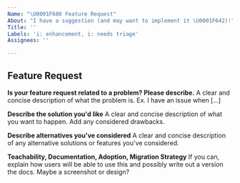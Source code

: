 ```yaml
---
Name: "\U0001F680 Feature Request"
About: "I have a suggestion (and may want to implement it \U0001F642)!"
Title: ''
Labels: 'i: enhancement, i: needs triage'
Assignees: ''

---
```


## Feature Request

**Is your feature request related to a problem? Please describe.**
A clear and concise description of what the problem is. Ex. I have an issue when [...]

**Describe the solution you'd like**
A clear and concise description of what you want to happen. Add any considered drawbacks.

**Describe alternatives you've considered**
A clear and concise description of any alternative solutions or features you've considered.

**Teachability, Documentation, Adoption, Migration Strategy**
If you can, explain how users will be able to use this and possibly write out a version the docs.
Maybe a screenshot or design?
